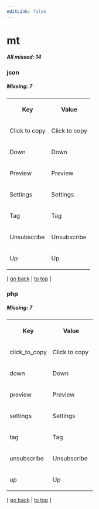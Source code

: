 ```yaml
---
editLink: false
---
```


# mt

##### All missed: 14


### json

##### Missing: 7

<table width="100%">
<tr><th width="50%">

Key

</th><th width="50%">

Value

</th></tr>
<tr><td width="50%">

Click to copy

</td><td width="50%">

Click to copy

</td></tr>
<tr><td width="50%">

Down

</td><td width="50%">

Down

</td></tr>
<tr><td width="50%">

Preview

</td><td width="50%">

Preview

</td></tr>
<tr><td width="50%">

Settings

</td><td width="50%">

Settings

</td></tr>
<tr><td width="50%">

Tag

</td><td width="50%">

Tag

</td></tr>
<tr><td width="50%">

Unsubscribe

</td><td width="50%">

Unsubscribe

</td></tr>
<tr><td width="50%">

Up

</td><td width="50%">

Up

</td></tr>
</table>

[ [go back](../status.md) | [to top](#) ]



### php

##### Missing: 7

<table width="100%">
<tr><th width="50%">

Key

</th><th width="50%">

Value

</th></tr>
<tr><td width="50%">

click_to_copy

</td><td width="50%">

Click to copy

</td></tr>
<tr><td width="50%">

down

</td><td width="50%">

Down

</td></tr>
<tr><td width="50%">

preview

</td><td width="50%">

Preview

</td></tr>
<tr><td width="50%">

settings

</td><td width="50%">

Settings

</td></tr>
<tr><td width="50%">

tag

</td><td width="50%">

Tag

</td></tr>
<tr><td width="50%">

unsubscribe

</td><td width="50%">

Unsubscribe

</td></tr>
<tr><td width="50%">

up

</td><td width="50%">

Up

</td></tr>
</table>

[ [go back](../status.md) | [to top](#) ]

